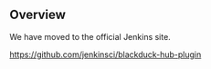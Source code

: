 ## Overview

We have moved to the official Jenkins site.

https://github.com/jenkinsci/blackduck-hub-plugin
